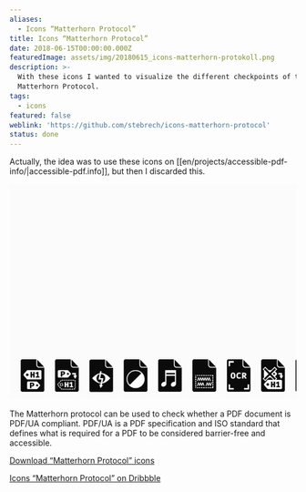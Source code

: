 ```yaml
---
aliases:
  - Icons “Matterhorn Protocol”
title: Icons “Matterhorn Protocol”
date: 2018-06-15T00:00:00.000Z
featuredImage: assets/img/20180615_icons-matterhorn-protokoll.png
description: >-
  With these icons I wanted to visualize the different checkpoints of the
  Matterhorn Protocol.
tags:
  - icons
featured: false
weblink: 'https://github.com/stebrech/icons-matterhorn-protocol'
status: done
---
```

Actually, the idea was to use these icons on [[en/projects/accessible-pdf-info/|accessible-pdf.info]], but then I discarded this.

![Icons Matterhorn Protocol](assets/img/20180615_icons-matterhorn-protokoll_1.gif)

The Matterhorn protocol can be used to check whether a PDF document is PDF/UA compliant. PDF/UA is a PDF specification and ISO standard that defines what is required for a PDF to be considered barrier-free and accessible.

[Download “Matterhorn Protocol” icons](https://github.com/stebrech/icons-matterhorn-protocol)

[Icons “Matterhorn Protocol” on Dribbble](https://dribbble.com/shots/4710628-Icons-Matterhorn-Protocol)
